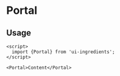 # Portal

## Usage

```svelte
<script>
  import {Portal} from 'ui-ingredients';
</script>

<Portal>Content</Portal>
```
